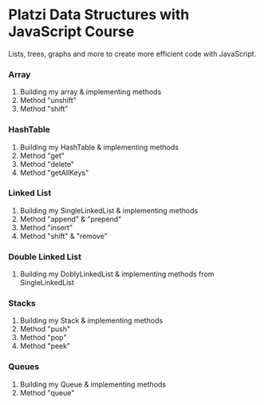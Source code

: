 # Platzi Data Structures with JavaScript Course

Lists, trees, graphs and more to create more efficient code with JavaScript.

### Array
1. Building my array & implementing methods
2. Method "unshift"
3. Method "shift"

### HashTable
1. Building my HashTable & implementing methods
2. Method "get"
3. Method "delete"
4. Method "getAllKeys"

### Linked List
1. Building my SingleLinkedList & implementing methods
2. Method "append" & "prepend"
3. Method "insert"
4. Method "shift" & "remove"

### Double Linked List
1. Building my DoblyLinkedList & implementing methods from SingleLinkedList

### Stacks
1. Building my Stack & implementing methods
2. Method "push"
3. Method "pop"
4. Method "peek"

### Queues
1. Building my Queue & implementing methods
2. Method "queue"